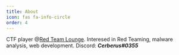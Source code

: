 ```yaml
---
title: About
icon: fas fa-info-circle
order: 4
---
```


CTF player @[Red Team Lounge](https://discord.gg/GCfsAAZv6T). Interesed in Red Teaming, malware analysis, web development. Discord: ***Cerberus#0355***